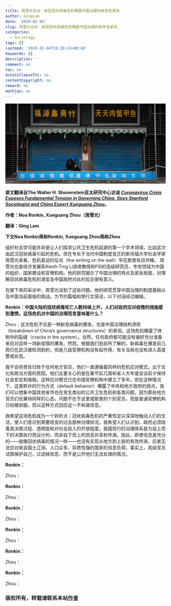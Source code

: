 ```yaml
---
title: 周雪光访谈：新型冠状病毒危机曝露中国治理的根本性紧张
author: GingLam
date: '2020-02-04'
slug: 周雪光访谈：新型冠状病毒危机曝露中国治理的根本性紧张
categories:
  - Sociology
tags: []
lastmod: '2020-02-04T10:20:24+08:00'
keywords: []
description: ''
comment: no
toc: no
autoCollapseToc: no
contentCopyright: no
reward: no
mathjax: no
---
```

<div align=center><img src="https://raw.githubusercontent.com/GingLam/Storage/master/coronavirus_wuhan_market_getty_1194134328.png"></div>
<div align=center>
</div>

**原文翻译自The Walter H. Shorenstein亚太研究中心访谈 *[Coronavirus Crisis Exposes Fundamental Tension in Governing China, Says Stanford Sociologist and China Expert Xueguang Zhou](https://aparc.fsi.stanford.edu/news/coronavirus-crisis-exposes-fundamental-tension-governing-china-says-stanford-sociologist-and)*。**

**作者：Noa Ronkin, Xueguang Zhou（周雪光）**

**翻译：Ging Lam**

**下文Noa Ronkin简称Ronkin, Xueguang Zhou简称Zhou**

组织社会学可能并非是让人们探求公共卫生危机起源的第一个学术领域，比如这次由武汉冠状病毒引起的危机。但在专长于当代中国制度变迁的斯坦福大学社会学家周雪光来看，危机紧迫的征兆（the writing on the wall）早在那里有目共睹。 周雪光也是经济发展系Kwoh-Ting Li讲席教授和FSI的高级研究员，专攻领域为中国的组织、国家建设和官僚机构。他的研究揭示了中国治理的特点及紧张局面，对理解冠状病毒危机的演变及中国政府对此的反应很有意义。

在接下来的采访中，周雪光谈到了这些问题。他的研究贯穿中国治理的制度基础以及中国当前面临的挑战。为节约篇幅和使行文简洁，以下对话经过编辑。

**Ronkin：中国大陆的冠状病毒死亡人数持续上升，人们对政府应对疫情的措施感到激愤。这场危机对中国的治理而言意味着什么？**

Zhou：这次危机不仅是一种新型病毒的爆发，也是中国治理结构溃败（breakdown of China’s governance structures）的表现。这场危机曝露了体制中的裂缝（cracks in the system）。当然，任何政府都可能没有做好充分准备来应对这样一场新疫情的爆发。然而，根据我们目前所了解的，新病毒在爆发前几周已在武汉被检测到的，但是几级官僚机构没有起作用，有关当局也没有进入高度警戒状态。

我不会将责任归咎于任何地方官员，他们一直遵循着同样的危机应对模式。出于文化和政治方面的原因，他们主要关心的是在春节前几周和省人大年度会议前夕保持社会安定和维稳。这种应对模式已在中国官僚机构中建立了多年。但在这种情况下，这类默许的行为方式（default behavior）曝露了中央和地方政府的弱点。我们可以想象中国其他省市也在发生类似的公共卫生危机和各类问题，因为那些地方官员们也秉持同样的心态。问题不在于这里或那里的个别官员，而是普通官僚机构已经被驯服，而以这种方式回应这一不和谐信息。

我希望这场危机成为一个转折点；冠状病毒危机的严重性足以深深地触动人们的生活，使人们意识到需要改变的过去那种治理状况。我希望人们认识到，政府必须改善其决策过程、透明度和对社会投入的开放程度。我国现行的治理体系是为自上而下的决策执行而设计的，而非自下而上的信息共享和传递。因此，即使信息是充分的——就像冠状病毒的情况一样——也没有实现从地方到上层的有效传递。后者无法应对来自国土辽阔、人口众多、异质性强的国家的信息负荷。事实上，高级官员试图保护自己，过滤掉信息，而不是公开他们无法处理的情况。

<!--more-->

**Ronkin：**

Zhou：

**Ronkin：**

Zhou：

**Ronkin：**

Zhou：

**Ronkin：**

Zhou：

**Ronkin：**

Zhou：

**Ronkin：**

Zhou：

### 版权所有，转载请联系本站[作者](mailto:linj83@mail2.sysu.edu.cn)
